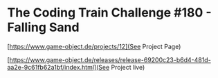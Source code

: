 # The Coding Train Challenge #180 - Falling Sand

[https://www.game-object.de/projects/12](See Project Page)

[https://www.game-object.de/releases/release-69200c23-b6d4-481d-aa2e-9c61fb62a1bf/index.html](See Project live)
